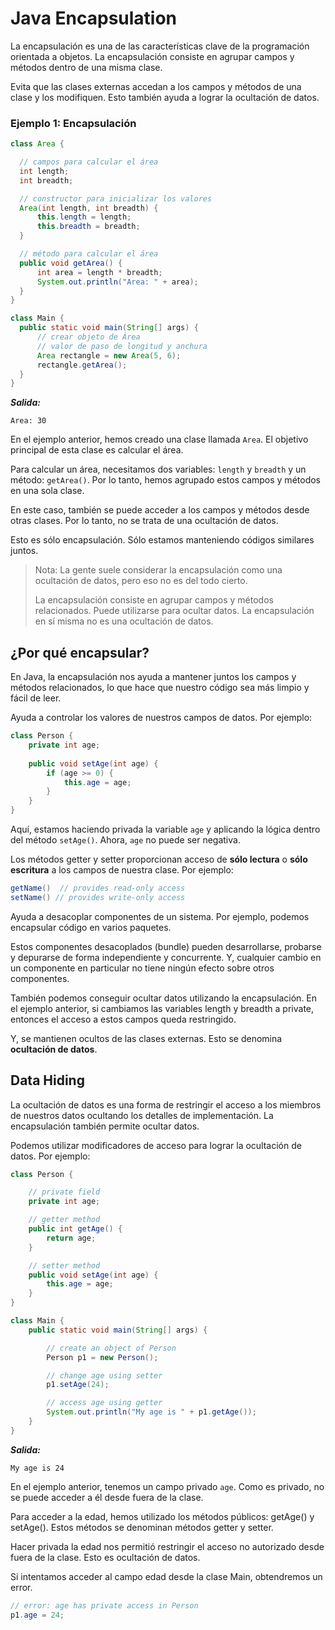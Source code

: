 # Java Encapsulation

La encapsulación es una de las características clave de la programación orientada a objetos. La encapsulación consiste en agrupar campos y métodos dentro de una misma clase.

Evita que las clases externas accedan a los campos y métodos de una clase y los modifiquen. Esto también ayuda a lograr la ocultación de datos.

### Ejemplo 1: Encapsulación

```java
class Area {

  // campos para calcular el área
  int length;
  int breadth;

  // constructor para inicializar los valores
  Area(int length, int breadth) {
      this.length = length;
      this.breadth = breadth;
  }

  // método para calcular el área
  public void getArea() {
      int area = length * breadth;
      System.out.println("Area: " + area);
  }
}

class Main {
  public static void main(String[] args) {
      // crear objeto de Área
      // valor de paso de longitud y anchura
      Area rectangle = new Area(5, 6);
      rectangle.getArea();
  }
}
```

***Salida:***

```text
Area: 30
```

En el ejemplo anterior, hemos creado una clase llamada `Area`. El objetivo principal de esta clase es calcular el área.

Para calcular un área, necesitamos dos variables: `length` y `breadth` y un método: `getArea()`. Por lo tanto, hemos agrupado estos campos y métodos en una sola clase.

En este caso, también se puede acceder a los campos y métodos desde otras clases. Por lo tanto, no se trata de una ocultación de datos.

Esto es sólo encapsulación. Sólo estamos manteniendo códigos similares juntos.

> Nota: La gente suele considerar la encapsulación como una ocultación de datos, pero eso no es del todo cierto.
> 
> La encapsulación consiste en agrupar campos y métodos relacionados. Puede utilizarse para ocultar datos. La encapsulación en sí misma no es una ocultación de datos.

## ¿Por qué encapsular?

En Java, la encapsulación nos ayuda a mantener juntos los campos y métodos relacionados, lo que hace que nuestro código sea más limpio y fácil de leer.

Ayuda a controlar los valores de nuestros campos de datos. Por ejemplo:

```java
class Person { 
    private int age;
    
    public void setAge(int age) {
        if (age >= 0) {
            this.age = age;
        }
    }
}
```

Aquí, estamos haciendo privada la variable `age` y aplicando la lógica dentro del método `setAge()`. Ahora, `age` no puede ser negativa.

Los métodos getter y setter proporcionan acceso de **sólo lectura** o **sólo escritura** a los campos de nuestra clase. Por ejemplo:

```java
getName()  // provides read-only access
setName() // provides write-only access
```

Ayuda a desacoplar componentes de un sistema. Por ejemplo, podemos encapsular código en varios paquetes.

Estos componentes desacoplados (bundle) pueden desarrollarse, probarse y depurarse de forma independiente y concurrente. Y, cualquier cambio en un componente en particular no tiene ningún efecto sobre otros componentes.

También podemos conseguir ocultar datos utilizando la encapsulación. En el ejemplo anterior, si cambiamos las variables length y breadth a private, entonces el acceso a estos campos queda restringido.

Y, se mantienen ocultos de las clases externas. Esto se denomina **ocultación de datos**.

## Data Hiding

La ocultación de datos es una forma de restringir el acceso a los miembros de nuestros datos ocultando los detalles de implementación. La encapsulación también permite ocultar datos.

Podemos utilizar modificadores de acceso para lograr la ocultación de datos. Por ejemplo:

```java
class Person {

    // private field
    private int age;

    // getter method
    public int getAge() {
        return age;
    }

    // setter method
    public void setAge(int age) {
        this.age = age;
    }
}

class Main {
    public static void main(String[] args) {

        // create an object of Person
        Person p1 = new Person();

        // change age using setter
        p1.setAge(24);

        // access age using getter
        System.out.println("My age is " + p1.getAge());
    }
}
```

***Salida:***

```text
My age is 24
```

En el ejemplo anterior, tenemos un campo privado `age`. Como es privado, no se puede acceder a él desde fuera de la clase.

Para acceder a la edad, hemos utilizado los métodos públicos: getAge() y setAge(). Estos métodos se denominan métodos getter y setter.

Hacer privada la edad nos permitió restringir el acceso no autorizado desde fuera de la clase. Esto es ocultación de datos.

Si intentamos acceder al campo edad desde la clase Main, obtendremos un error.

```java
// error: age has private access in Person
p1.age = 24;
```